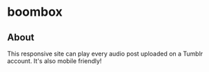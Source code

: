 # boombox
## About
This responsive site can play every audio post uploaded on a Tumblr account. It's also mobile friendly!

